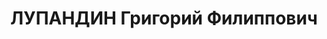 ---
title: ЛУПАНДИН Григорий Филиппович
description: "1903, Полтавська обл., c. Комишне Миргородського р-ну, українець, освіта\
  \ початкова, прож.: с. Містки Сватівського р-ну, секретар кол. Містківського райкому\
  \ КП(б)У \n  Військовою колегією Верховного суду СРСР 2 січня 1938 р. засуджений\
  \ до розстрілу. Вирок виконано 3 січня 1938 р. \n  Реабілітований у 1958 р."
---